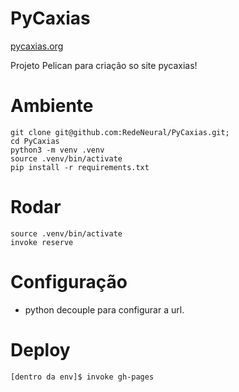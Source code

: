 PyCaxias
============

[pycaxias.org](http://pycaxias.org)

Projeto Pelican para criação so site pycaxias!

# Ambiente
```shell
git clone git@github.com:RedeNeural/PyCaxias.git;
cd PyCaxias
python3 -m venv .venv
source .venv/bin/activate
pip install -r requirements.txt
```

# Rodar
```shell
source .venv/bin/activate
invoke reserve
```

# Configuração
 - python decouple para configurar a url.

# Deploy
```shell
[dentro da env]$ invoke gh-pages
```